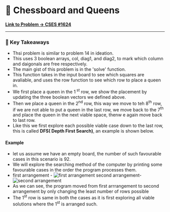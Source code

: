 # 👑 Chessboard and Queens
**[Link to Problem → CSES #1624](https://cses.fi/problemset/task/1624/)**

--- 

### 🧠 Key Takeaways

- Thsi problem is similar to problem 14 in ideation.
- This uses 3 boolean arrays, col, diag1, and diag2, to mark which column and daigonals are free respectively.
- The main gist of this problem is in the 'solve' function.
- This function takes in the input board to see which squares are avaliable, and uses the row function to see which row to place a queen in.
- We first place a queen in the 1<sup> st</sup> row, we show the placement by updating the three boolean vectors we defined above.
- Then we place a queen in the 2<sup>nd</sup> row, this way we move to teh 8<sup>th</sup> row, if we are not able to put a queen in the last row, we move back to the 7<sup>th</sup> and place the queen in the next viable space, thenw e again move back to last row.
- Like this we first explore each possible viable case down to the last row, this is called **DFS( Depth First Search)**, an example is shown below.

#### Example 
- let us assume we have an empty board, the number of such favourable cases in this scenario is 92.
- We will explore the searching method of the computer by printing some favourable cases in the order the program  processes them.
- first arrangement - ![first arrangement](arrange1.png) second arrangement- ![second arrangement](arrange2.png)
- As we can see, the program moved from first arrrangement to second arrangement by only changing the least number of rows possible
- The 1<sup>st</sup> row is same in both the cases as it is first exploring all viable solutions where the 1<sup>st</sup> is arranged such.